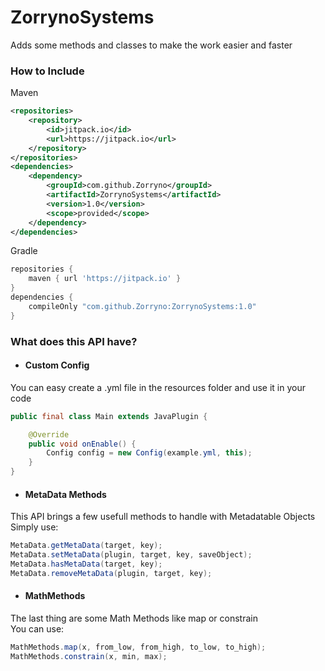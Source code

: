 # ZorrynoSystems
Adds some methods and classes to make the work easier and faster

### How to Include
Maven
```xml
<repositories>
    <repository>
        <id>jitpack.io</id>
        <url>https://jitpack.io</url>
    </repository>
</repositories>
<dependencies>
    <dependency>
        <groupId>com.github.Zorryno</groupId>
        <artifactId>ZorrynoSystems</artifactId>
        <version>1.0</version>
        <scope>provided</scope>
    </dependency>
</dependencies>
```

Gradle
```groovy
repositories {
    maven { url 'https://jitpack.io' }
}
dependencies {
    compileOnly "com.github.Zorryno:ZorrynoSystems:1.0"
}
```



### What does this API have?
- #### Custom Config
You can easy create a .yml file in the resources folder and use it in your code
```JAVA
public final class Main extends JavaPlugin {

    @Override
    public void onEnable() {
        Config config = new Config(example.yml, this);
    }
}
```

- #### MetaData Methods
This API brings a few usefull methods to handle with Metadatable Objects  
Simply use:
```JAVA
MetaData.getMetaData(target, key);
MetaData.setMetaData(plugin, target, key, saveObject);
MetaData.hasMetaData(target, key);
MetaData.removeMetaData(plugin, target, key);
```

- #### MathMethods
The last thing are some Math Methods like map or constrain  
You can use:
```JAVA
MathMethods.map(x, from_low, from_high, to_low, to_high);
MathMethods.constrain(x, min, max);
```
